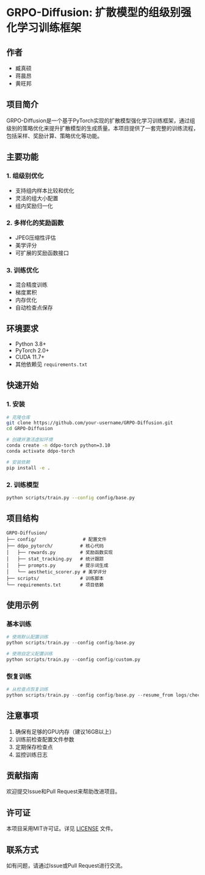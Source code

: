 # GRPO-Diffusion: 扩散模型的组级别强化学习训练框架

## 作者
- 臧真硕
- 蒋晨昂
- 黄旺邦

## 项目简介
GRPO-Diffusion是一个基于PyTorch实现的扩散模型强化学习训练框架，通过组级别的策略优化来提升扩散模型的生成质量。本项目提供了一套完整的训练流程，包括采样、奖励计算、策略优化等功能。

## 主要功能

### 1. 组级别优化
- 支持组内样本比较和优化
- 灵活的组大小配置
- 组内奖励归一化

### 2. 多样化的奖励函数
- JPEG压缩性评估
- 美学评分
- 可扩展的奖励函数接口

### 3. 训练优化
- 混合精度训练
- 梯度累积
- 内存优化
- 自动检查点保存

## 环境要求
- Python 3.8+
- PyTorch 2.0+
- CUDA 11.7+
- 其他依赖见 `requirements.txt`

## 快速开始

### 1. 安装
```bash
# 克隆仓库
git clone https://github.com/your-username/GRPO-Diffusion.git
cd GRPO-Diffusion

# 创建并激活虚拟环境
conda create -n ddpo-torch python=3.10
conda activate ddpo-torch

# 安装依赖
pip install -e .
```

### 2. 训练模型
```bash
python scripts/train.py --config config/base.py
```

## 项目结构
```
GRPO-Diffusion/
├── config/                 # 配置文件
├── ddpo_pytorch/          # 核心代码
│   ├── rewards.py         # 奖励函数实现
│   ├── stat_tracking.py   # 统计跟踪
│   ├── prompts.py         # 提示词生成
│   └── aesthetic_scorer.py # 美学评分
├── scripts/               # 训练脚本
└── requirements.txt       # 项目依赖
```

## 使用示例

### 基本训练
```python
# 使用默认配置训练
python scripts/train.py --config config/base.py

# 使用自定义配置训练
python scripts/train.py --config config/custom.py
```

### 恢复训练
```python
# 从检查点恢复训练
python scripts/train.py --config config/base.py --resume_from logs/checkpoint_50
```

## 注意事项
1. 确保有足够的GPU内存（建议16GB以上）
2. 训练前检查配置文件参数
3. 定期保存检查点
4. 监控训练日志

## 贡献指南
欢迎提交Issue和Pull Request来帮助改进项目。

## 许可证
本项目采用MIT许可证。详见 [LICENSE](LICENSE) 文件。

## 联系方式
如有问题，请通过Issue或Pull Request进行交流。
